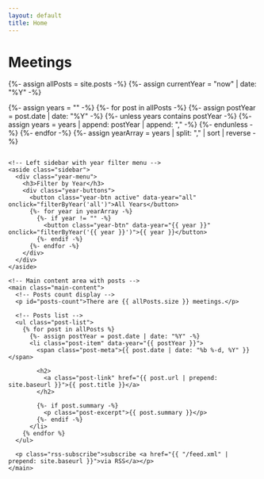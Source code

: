 ```yaml
---
layout: default
title: Home
---
```

<div class="home">

  <h1 class="page-heading">Meetings</h1>

  {%- assign allPosts = site.posts -%}
  {%- assign currentYear = "now" | date: "%Y" -%}
  
  <!-- Create array of unique years from posts -->
  {%- assign years = "" -%}
  {%- for post in allPosts -%}
    {%- assign postYear = post.date | date: "%Y" -%}
    {%- unless years contains postYear -%}
      {%- assign years = years | append: postYear | append: "," -%}
    {%- endunless -%}
  {%- endfor -%}
  {%- assign yearArray = years | split: "," | sort | reverse -%}

  <!-- Two-column layout container -->
  <div class="content-container">
    
    <!-- Left sidebar with year filter menu -->
    <aside class="sidebar">
      <div class="year-menu">
        <h3>Filter by Year</h3>
        <div class="year-buttons">
          <button class="year-btn active" data-year="all" onclick="filterByYear('all')">All Years</button>
          {%- for year in yearArray -%}
            {%- if year != "" -%}
              <button class="year-btn" data-year="{{ year }}" onclick="filterByYear('{{ year }}')">{{ year }}</button>
            {%- endif -%}
          {%- endfor -%}
        </div>
      </div>
    </aside>

    <!-- Main content area with posts -->
    <main class="main-content">
      <!-- Posts count display -->
      <p id="posts-count">There are {{ allPosts.size }} meetings.</p>

      <!-- Posts list -->
      <ul class="post-list">
        {% for post in allPosts %}
          {%- assign postYear = post.date | date: "%Y" -%}
          <li class="post-item" data-year="{{ postYear }}">
            <span class="post-meta">{{ post.date | date: "%b %-d, %Y" }}</span>

            <h2>
              <a class="post-link" href="{{ post.url | prepend: site.baseurl }}">{{ post.title }}</a>
            </h2>
            
            {%- if post.summary -%}
              <p class="post-excerpt">{{ post.summary }}</p>
            {%- endif -%}
          </li>
        {% endfor %}
      </ul>

      <p class="rss-subscribe">subscribe <a href="{{ "/feed.xml" | prepend: site.baseurl }}">via RSS</a></p>
    </main>
    
  </div>

</div>

<style>
  /* Two-column layout */
  .content-container {
    display: flex;
    gap: 2em;
    align-items: flex-start;
  }
  
  /* Left sidebar */
  .sidebar {
    flex: 0 0 150px; /* Fixed width sidebar */
    position: sticky;
    top: 20px; /* Stick to top when scrolling */
  }
  
  /* Main content area */
  .main-content {
    flex: 1; /* Take remaining space */
    min-width: 0; /* Allow content to shrink */
  }
  
  /* Year menu styling */
  .year-menu {
    background-color: #f8f9fa;
    border: 2px solid #2c5aa0;
    border-radius: 8px;
    padding: 1em;
  }
  
  .year-menu h3 {
    margin-top: 0;
    margin-bottom: 1em;
    color: #2c5aa0;
    font-size: 1.1em;
  }
  
  .year-buttons {
    display: flex;
    flex-direction: column; /* Stack buttons vertically */
    gap: 0.5em;
  }
  
  .year-btn {
    background-color: #ffffff;
    border: 2px solid #2c5aa0;
    color: #2c5aa0;
    padding: 0.8em 1em;
    cursor: pointer;
    border-radius: 4px;
    font-weight: bold;
    transition: all 0.3s ease;
    text-align: center;
    width: 100%;
  }
  
  .year-btn:hover {
    background-color: #2c5aa0;
    color: white;
    transform: translateY(-1px);
    box-shadow: 0 2px 4px rgba(44, 90, 160, 0.3);
  }
  
  .year-btn.active {
    background-color: #2c5aa0;
    color: white;
    box-shadow: 0 2px 4px rgba(44, 90, 160, 0.3);
  }
  
  /* Post items styling */
  .post-item {
    margin-bottom: .75em;
    padding-bottom: 1em;
    border-bottom: 1px solid #eee;
  }
  
  .post-item.hidden {
    display: none;
  }
  
  .post-excerpt {
    color: #666;
    font-style: italic;
    margin-top: 0.2em;
  }
  
  /* Posts count styling */
  #posts-count {
    font-weight: bold;
    color: #2c5aa0;
    margin-bottom: 1.5em;
    padding-bottom: 0.5em;
    border-bottom: 2px solid #2c5aa0;
  }
  
  /* Responsive design */
  @media (max-width: 768px) {
    .content-container {
      flex-direction: column;
      gap: 1em;
    }
    
    .sidebar {
      flex: none;
      position: static;
      width: 100%;
    }
    
    .year-buttons {
      flex-direction: row;
      flex-wrap: wrap;
    }
    
    .year-btn {
      flex: 1;
      min-width: 80px;
    }
  }
</style>

<script>
  function filterByYear(selectedYear) {
    // Update button states
    const buttons = document.querySelectorAll('.year-btn');
    buttons.forEach(btn => {
      btn.classList.remove('active');
      if (btn.dataset.year === selectedYear) {
        btn.classList.add('active');
      }
    });
    
    // Filter posts
    const posts = document.querySelectorAll('.post-item');
    let visibleCount = 0;
    
    posts.forEach(post => {
      const postYear = post.dataset.year;
      if (selectedYear === 'all' || postYear === selectedYear) {
        post.classList.remove('hidden');
        visibleCount++;
      } else {
        post.classList.add('hidden');
      }
    });
    
    // Update posts count
    const countEl = document.getElementById('posts-count');
    if (selectedYear === 'all') {
      countEl.textContent = `There are ${visibleCount} meetings.`;
    } else {
      countEl.textContent = `There are ${visibleCount} meetings in ${selectedYear}.`;
    }
  }
  
  // Set default to current year on page load
  document.addEventListener('DOMContentLoaded', function() {
    const currentYear = new Date().getFullYear().toString();
    const currentYearBtn = document.querySelector(`[data-year="${currentYear}"]`);
    
    if (currentYearBtn) {
      // Default to current year if it exists
      filterByYear(currentYear);
    } else {
      // If current year doesn't exist, default to "All Years"
      filterByYear('all');
    }
  });
</script>